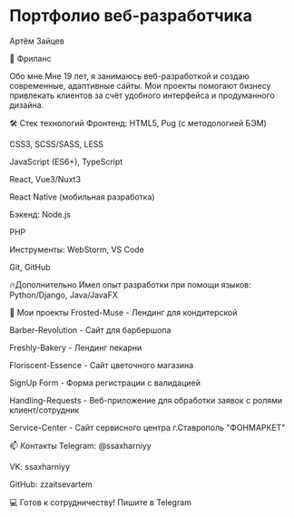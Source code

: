 # Портфолио веб-разработчика
Артём Зайцев

📍 Фриланс

Обо мне
Мне 19 лет, я занимаюсь веб-разработкой и создаю современные, адаптивные сайты. Мои проекты помогают бизнесу привлекать клиентов за счёт удобного интерфейса и продуманного дизайна.

🛠 Стек технологий
Фронтенд:
HTML5, Pug (с методологией БЭМ)

CSS3, SCSS/SASS, LESS

JavaScript (ES6+), TypeScript

React, Vue3/Nuxt3

React Native (мобильная разработка)

Бэкенд:
Node.js

PHP

Инструменты:
WebStorm, VS Code

Git, GitHub


🔥Дополнительно
Имел опыт разработки при помощи языков:
Python/Django, Java/JavaFX


🚀 Мои проекты
Frosted-Muse - Лендинг для кондитерской

Barber-Revolution - Сайт для барбершопа

Freshly-Bakery - Лендинг пекарни

Floriscent-Essence - Сайт цветочного магазина

SignUp Form - Форма регистрации с валидацией

Handling-Requests - Веб-приложение для обработки заявок с ролями клиент/сотрудник

Service-Center - Сайт сервисного центра г.Ставрополь "ФОНМАРКЕТ"

📫 Контакты
Telegram: @ssaxharniyy

VK: ssaxharniyy

GitHub: zzaitsevartem

💻 Готов к сотрудничеству! Пишите в Telegram
